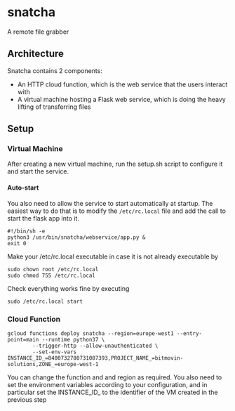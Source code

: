 # snatcha
A remote file grabber

## Architecture
Snatcha contains 2 components:
- An HTTP cloud function, which is the web service that the users interact with
- A virtual machine hosting a Flask web service, which is doing the heavy lifting of transferring files

## Setup

### Virtual Machine

After creating a new virtual machine, run the setup.sh script to configure it and start the service.

#### Auto-start

You also need to allow the service to start automatically at startup. The easiest way to do that is to modify the `/etc/rc.local` file
and add the call to start the flask app into it.

```
#!/bin/sh -e
python3 /usr/bin/snatcha/webservice/app.py &
exit 0
```

Make your /etc/rc.local executable in case it is not already executable by

```
sudo chown root /etc/rc.local
sudo chmod 755 /etc/rc.local
```

Check everything works fine by executing
```
sudo /etc/rc.local start
```

### Cloud Function

```
gcloud functions deploy snatcha --region=europe-west1 --entry-point=main --runtime python37 \
        --trigger-http --allow-unauthenticated \
        --set-env-vars INSTANCE_ID_=8400732780731087393,PROJECT_NAME_=bitmovin-solutions,ZONE_=europe-west-1
```
You can change the function and and region as required.
You also need to set the environment variables according to your configuration, and in particular set the INSTANCE_ID_ to the identifier of the VM created in the previous step

 